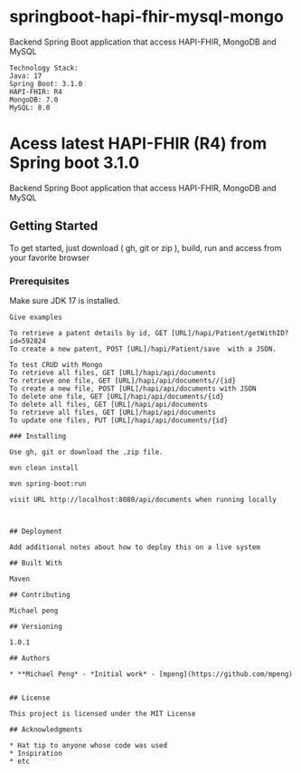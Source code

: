 # springboot-hapi-fhir-mysql-mongo
Backend Spring Boot application that access HAPI-FHIR, MongoDB and MySQL
```
Technology Stack:
Java: 17
Spring Boot: 3.1.0
HAPI-FHIR: R4
MongoDB: 7.0
MySQL: 8.0
```

# Acess latest HAPI-FHIR (R4) from Spring boot 3.1.0

Backend Spring Boot application that access HAPI-FHIR, MongoDB and MySQL

## Getting Started

To get started, just download ( gh, git or zip ), build, run and access from your favorite browser

### Prerequisites

Make sure JDK 17 is installed.

```
Give examples

To retrieve a patent details by id, GET [URL]/hapi/Patient/getWithID?id=592824
To create a new patent, POST [URL]/hapi/Patient/save  with a JSON.

To test CRUD with Mongo
To retrieve all files, GET [URL]/hapi/api/documents
To retrieve one file, GET [URL]/hapi/api/documents//{id}
To create a new file, POST [URL]/hapi/api/documents with JSON
To delete one file, GET [URL]/hapi/api/documents/{id}
To delete all files, GET [URL]/hapi/api/documents
To retrieve all files, GET [URL]/hapi/api/documents
To update one files, PUT [URL]/hapi/api/documents/{id}

### Installing

Use gh, git or download the .zip file.

mvn clean install

mvn spring-boot:run

visit URL http://localhost:8080/api/documents when running locally



## Deployment

Add additional notes about how to deploy this on a live system

## Built With

Maven

## Contributing

Michael peng

## Versioning

1.0.1

## Authors

* **Michael Peng* - *Initial work* - [mpeng](https://github.com/mpeng)


## License

This project is licensed under the MIT License 

## Acknowledgments

* Hat tip to anyone whose code was used
* Inspiration
* etc

